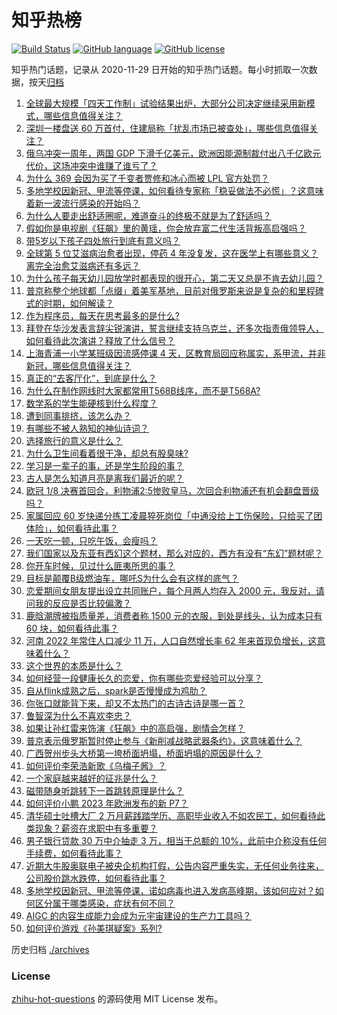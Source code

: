 # 知乎热榜
[![Build Status](https://github.com/ToWeLong/zhihu-hot-questions/workflows/CI/badge.svg)](https://github.com/ToWeLong/zhihu-hot-questions/actions)
[![GitHub language](https://img.shields.io/badge/language-golang-orange.svg)](https://golang.org/)
[![GitHub license](https://img.shields.io/github/license/ToWeLong/zhihu-hot-questions)](https://github.com/ToWeLong/zhihu-hot-questions/blob/main/LICENSE)

知乎热门话题，记录从 2020-11-29 日开始的知乎热门话题。每小时抓取一次数据，按天[归档](./archives)

<!-- BEGIN -->

1. [全球最大规模「四天工作制」试验结果出炉，大部分公司决定继续采用新模式，哪些信息值得关注？](https://www.zhihu.com/question/585370295)
1. [深圳一楼盘送 60 万首付，住建局称「扰乱市场已被查处」，哪些信息值得关注？](https://www.zhihu.com/question/585173984)
1. [俄乌冲突一周年，两国 GDP 下滑千亿美元，欧洲因能源制裁付出八千亿欧元代价，这场冲突中谁赚了谁亏了？](https://www.zhihu.com/question/584915652)
1. [为什么 369 会因为买了千变者贾修和冰心而被 LPL 官方处罚？](https://www.zhihu.com/question/585324084)
1. [多地学校因新冠、甲流等停课，如何看待专家称「稳妥做法不必慌」？这意味着新一波流行感染的开始吗？](https://www.zhihu.com/question/585386340)
1. [为什么人要走出舒适圈呢，难道奋斗的终极不就是为了舒适吗？](https://www.zhihu.com/question/314198098)
1. [假如你是电视剧《狂飙》里的黄瑶，你会放弃富二代生活背叛高启强吗？](https://www.zhihu.com/question/581861622)
1. [带5岁以下孩子四处旅行到底有意义吗？](https://www.zhihu.com/question/573814145)
1. [全球第 5 位艾滋病治愈者出现，停药 4 年没复发，这在医学上有哪些意义？离完全治愈艾滋病还有多远？](https://www.zhihu.com/question/585376358)
1. [为什么孩子每天幼儿园放学时都表现的很开心，第二天又总是不肯去幼儿园？](https://www.zhihu.com/question/584051026)
1. [普京称整个地球都「点缀」着美军基地，目前对俄罗斯来说是复杂的和里程碑式的时期，如何解读？](https://www.zhihu.com/question/585380704)
1. [作为程序员，每天在思考最多的是什么?](https://www.zhihu.com/question/585092911)
1. [拜登在华沙发表言辞尖锐演讲，誓言继续支持乌克兰，还多次指责俄领导人，如何看待此次演讲？释放了什么信号？](https://www.zhihu.com/question/585510181)
1. [上海青浦一小学某班级因流感停课 4 天，区教育局回应称属实，系甲流，并非新冠，哪些信息值得关注？](https://www.zhihu.com/question/585305548)
1. [真正的“去客厅化”，到底是什么？](https://www.zhihu.com/question/585223696)
1. [为什么在制作网线时大家都常用T568B线序，而不是T568A?](https://www.zhihu.com/question/496296612)
1. [数学系的学生能硬核到什么程度？](https://www.zhihu.com/question/364873334)
1. [遭到同事排挤，该怎么办？](https://www.zhihu.com/question/584121937)
1. [有哪些不被人熟知的神仙诗词？](https://www.zhihu.com/question/494296827)
1. [选择旅行的意义是什么？](https://www.zhihu.com/question/584643753)
1. [为什么卫生间看着很干净，却总有股臭味?](https://www.zhihu.com/question/582901137)
1. [学习是一辈子的事，还是学生阶段的事？](https://www.zhihu.com/question/584159443)
1. [古人是怎么知道月亮是离我们最近的呢？](https://www.zhihu.com/question/581294229)
1. [欧冠 1/8 决赛首回合，利物浦2:5惨败皇马，次回合利物浦还有机会翻盘晋级吗？](https://www.zhihu.com/question/585487277)
1. [家属回应 60 岁快递分拣工凌晨猝死岗位「中通没给上工伤保险，只给买了团体险」，如何看待此事？](https://www.zhihu.com/question/585326925)
1. [一天吃一顿，只吃午饭，会瘦吗？](https://www.zhihu.com/question/584980668)
1. [我们国家以及东亚有西幻这个题材，那么对应的，西方有没有“东幻”题材呢？](https://www.zhihu.com/question/399821361)
1. [你开车时候，见过什么匪夷所思的事？](https://www.zhihu.com/question/582137360)
1. [目标是颠覆B级燃油车，哪吒S为什么会有这样的底气？](https://www.zhihu.com/question/584366406)
1. [恋爱期间女朋友提出设立共同账户，每个月两人均存入 2000 元，我反对，请问我的反应是否比较偏激？](https://www.zhihu.com/question/583568748)
1. [鹿晗潮牌被指质量差，消费者称 1500 元的衣服，到处是线头，认为成本只有 60 块，如何看待此事？](https://www.zhihu.com/question/584561700)
1. [河南 2022 年常住人口减少 11 万，人口自然增长率 62 年来首现负增长，这意味着什么？](https://www.zhihu.com/question/585323977)
1. [这个世界的本质是什么？](https://www.zhihu.com/question/25060606)
1. [如何经营一段健康长久的恋爱，你有哪些恋爱经验可以分享？](https://www.zhihu.com/question/582972456)
1. [自从flink成熟之后，spark是否慢慢成为鸡肋？](https://www.zhihu.com/question/306432813)
1. [你张口就能背下来，却又不太热门的古诗古诗是哪一首？](https://www.zhihu.com/question/573862358)
1. [鲁智深为什么不喜欢李忠？](https://www.zhihu.com/question/583560382)
1. [如果让孙红雷来饰演《狂飙》中的高启强，剧情会怎样？](https://www.zhihu.com/question/584628705)
1. [普京表示俄罗斯暂时停止参与《新削减战略武器条约》，这意味着什么？](https://www.zhihu.com/question/585406361)
1. [广西贺州步头大桥第一垮桥面坍塌，桥面坍塌的原因是什么？](https://www.zhihu.com/question/585105783)
1. [如何评价李荣浩新歌《乌梅子酱》？](https://www.zhihu.com/question/567887411)
1. [一个家庭越来越好的征兆是什么？](https://www.zhihu.com/question/555044022)
1. [磁带随身听跳转下一首跳转原理是什么？](https://www.zhihu.com/question/585094931)
1. [如何评价小鹏 2023 年欧洲发布的新 P7？](https://www.zhihu.com/question/582003330)
1. [清华硕士吐槽大厂 2 万月薪践踏学历、高职毕业收入不如农民工，如何看待此类现象？薪资在求职中有多重要？](https://www.zhihu.com/question/585306103)
1. [男子银行贷款 30 万中介抽走 3 万，相当于总额的 10%，此前中介称没有任何手续费，如何看待此事？](https://www.zhihu.com/question/585343516)
1. [近期大牛股奥联电子被央企机构打假，公告内容严重失实，无任何业务往来，公司股价跳水跌停，如何看待此事？](https://www.zhihu.com/question/585321514)
1. [多地学校因新冠、甲流等停课，诺如病毒也进入发病高峰期，该如何应对？如何区分属于哪类感染，症状有何不同？](https://www.zhihu.com/question/585502503)
1. [AIGC 的内容生成能力会成为元宇宙建设的生产力工具吗？](https://www.zhihu.com/question/585103099)
1. [如何评价游戏《孙美琪疑案》系列?](https://www.zhihu.com/question/356742005)

<!-- END -->

历史归档 [./archives](./archives)


### License
[zhihu-hot-questions](https://github.com/towelong/zhihu-hot-questions) 的源码使用 MIT License 发布。